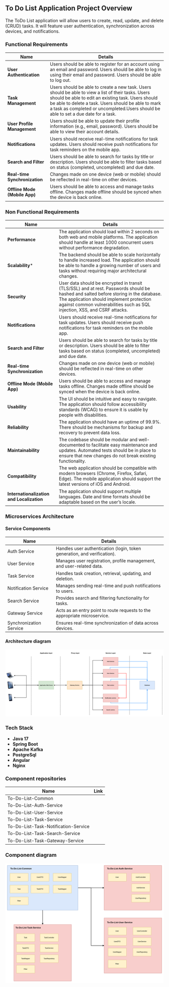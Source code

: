 ## To Do List Application Project Overview

The ToDo List application will allow users to create, read, update, and delete (CRUD) tasks. It will feature user authentication, synchronization across devices, and notifications.

### Functional Requirements
| Name |  Details |
|----------|----------|
| **User Authentication**    | Users should be able to register for an account using an email and password. Users should be able to log in using their email and password. Users should be able to log out.|
| **Task Management**    | Users should be able to create a new task. Users should be able to view a list of their tasks. Users should be able to edit an existing task. Users should be able to delete a task. Users should be able to mark a task as completed or uncompleted.Users should be able to set a due date for a task. |
| **User Profile Management**    | Users should be able to update their profile information (e.g., email, password). Users should be able to view their account details.   |
| **Notifications**   | Users should receive real-time notifications for task updates. Users should receive push notifications for task reminders on the mobile app.   |
| **Search and Filter**    | Users should be able to search for tasks by title or description. Users should be able to filter tasks based on status (completed, uncompleted) and due date.|
| **Real-time Synchronization**   | Changes made on one device (web or mobile) should be reflected in real-time on other devices.   |
| **Offline Mode (Mobile App)**   | Users should be able to access and manage tasks offline. Changes made offline should be synced when the device is back online.  |

### Non Functional Requirements
| Name |  Details |
|----------|----------|
| **Performance**    | The application should load within 2 seconds on both web and mobile platforms. The application should handle at least 1000 concurrent users without performance degradation.|
| **Scalability***    | The backend should be able to scale horizontally to handle increased load. The application should be able to handle a growing number of users and tasks without requiring major architectural changes. |
| **Security**    | User data should be encrypted in transit (TLS/SSL) and at rest.  Passwords should be hashed and salted before storing in the database. The application should implement protection against common vulnerabilities such as SQL injection, XSS, and CSRF attacks. |
| **Notifications**    | Users should receive real-time notifications for task updates. Users should receive push notifications for task reminders on the mobile app.   |
| **Search and Filter**    | Users should be able to search for tasks by title or description. Users should be able to filter tasks based on status (completed, uncompleted) and due date.|
| **Real-time Synchronization**   | Changes made on one device (web or mobile) should be reflected in real-time on other devices.   |
| **Offline Mode (Mobile App)**   | Users should be able to access and manage tasks offline. Changes made offline should be synced when the device is back online.  |
| **Usability**   |The UI should be intuitive and easy to navigate. The application should follow accessibility standards (WCAG) to ensure it is usable by people with disabilities. |
| **Reliability**   | The application should have an uptime of 99.9%. There should be mechanisms for backup and recovery to prevent data loss. |
| **Maintainability** | The codebase should be modular and well-documented to facilitate easy maintenance and updates. Automated tests should be in place to ensure that new changes do not break existing functionality. |
| **Compatibility** | The web application should be compatible with modern browsers (Chrome, Firefox, Safari, Edge). The mobile application should support the latest versions of iOS and Android.|
| **Internationalization and Localization** | The application should support multiple languages. Date and time formats should be adaptable based on the user’s locale. |


### Microservices Architecture

#### Service Components
| Name |  Details |
|----------|----------|
| Auth Service    | Handles user authentication (login, token generation, and verification).|
| User Service    | Manages user registration, profile management, and user-related data. |
| Task Service    | Handles task creation, retrieval, updating, and deletion.|
| Notification Service    | Manages sending real-time and push notifications to users.|
| Search Service    | Provides search and filtering functionality for tasks.|
| Gateway Service   | Acts as an entry point to route requests to the appropriate microservice. |
| Synchronization Service   | Ensures real-time synchronization of data across devices. |


#### Architecture diagram
![Architecture Diagram](/assets/microservice_architecture.png)

### Tech Stack
- **Java 17**
- **Spring Boot**
- **Apache Kafka**
- **PostgreSql**
- **Angular**
- **Nginx**

### Component repositories
| Name |  Link |
|----------|----------|
| To-Do-List-Common    | |
| To-Do-List-Auth-Service    | |
| To-Do-List-User-Service    | |
| To-Do-List-Task-Service    | |
| To-Do-List-Task-Notification-Service    | |
| To-Do-List-Task-Search-Service    | |
| To-Do-List-Task-Gateway-Service   | |


### Component diagram
![Architecture Diagram](/assets/components.png)